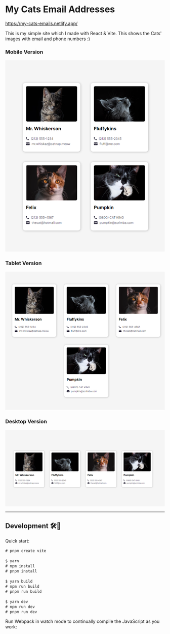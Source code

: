 # My Cats Email Addresses

https://my-cats-emails.netlify.app/

This is my simple site which I made with React & Vite. This shows the Cats' images with email and phone numbers :)

### Mobile Version

![Mobile Version Screenshot](./src/screenshots/Screenshot-1.png)

### Tablet Version

![Tablet Version Screenshot](./src/screenshots/Screenshot-2.png)

### Desktop Version

![Desktop Version Screenshot](./src/screenshots/Screenshot-3.png)

---

## Development 🛠🔨

Quick start:

```
# pnpm create vite

$ yarn
# npm install
# pnpm install

$ yarn build
# npm run build
# pnpm run build

$ yarn dev
# npm run dev
# pnpm run dev
```

Run Webpack in watch mode to continually compile the JavaScript as you work:
